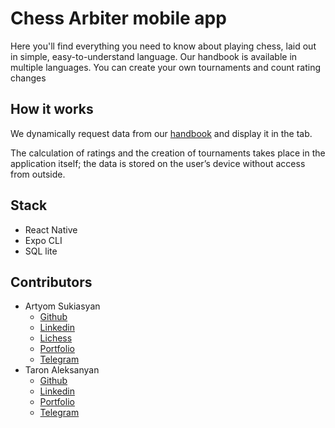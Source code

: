 # Chess Arbiter mobile app

Here you'll find everything you need to know about playing chess, laid out in simple, easy-to-understand language. Our handbook is available in multiple languages. You can create your own tournaments and count rating changes

## How it works

We dynamically request data from our [handbook](https://chessarbiter.info/) and display it in the tab.

The calculation of ratings and the creation of tournaments takes place in the application itself; the data is stored on the user’s device without access from outside.

## Stack
- React Native
- Expo CLI
- SQL lite

## Contributors
- Artyom Sukiasyan
  - [Github](https://github.com/ArtyomSukiasyan/)
  - [Linkedin](https://www.linkedin.com/in/artyomsukiasyan/)
  - [Lichess](https://lichess.org/@/artiom1401)
  - [Portfolio](https://devchessplayer.com/)
  - [Telegram](https://t.me/artyom1401)
- Taron Aleksanyan
  - [Github](https://github.com/taronaleksanian)
  - [Linkedin](https://www.linkedin.com/in/taron-aleksanyan-61a584177/)
  - [Portfolio](https://musefuldev.info/)
  - [Telegram](https://t.me/musefuldev)
